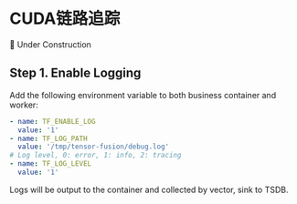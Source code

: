 
# CUDA链路追踪

🚧 Under Construction

## Step 1. Enable Logging


Add the following environment variable to both business container and worker:

```yaml
- name: TF_ENABLE_LOG
  value: '1'
- name: TF_LOG_PATH
  value: '/tmp/tensor-fusion/debug.log'
# Log level, 0: error, 1: info, 2: tracing
- name: TF_LOG_LEVEL
  value: '1'
```

Logs will be output to the container and collected by vector, sink to TSDB.

